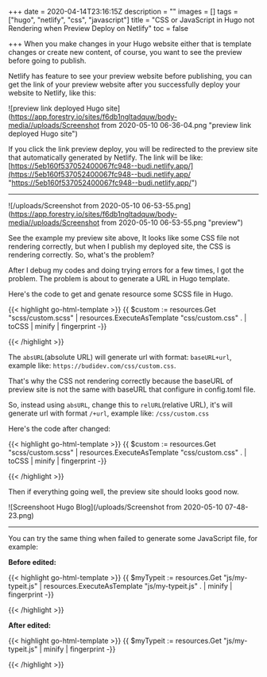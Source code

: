 +++
date = 2020-04-14T23:16:15Z
description = ""
images = []
tags = ["hugo", "netlify", "css", "javascript"]
title = "CSS or JavaScript in Hugo not Rendering when Preview Deploy on Netlify"
toc = false

+++
When you make changes in your Hugo website either that is template changes or create new content, of course, you want to see the preview before going to publish.

Netlify has feature to see your preview website before publishing, you can get the link of your preview website after you successfully deploy your website to Netlify, like this:

![preview link deployed Hugo site](https://app.forestry.io/sites/f6db1ngltadquw/body-media//uploads/Screenshot from 2020-05-10 06-36-04.png "preview link deployed Hugo site")

If you click the link preview deploy, you will be redirected to the preview site that automatically generated by Netlify. The link will be like: [https://5eb160f537052400067fc948--budi.netlify.app/](https://5eb160f537052400067fc948--budi.netlify.app/ "https://5eb160f537052400067fc948--budi.netlify.app/")

---

![/uploads/Screenshot from 2020-05-10 06-53-55.png](https://app.forestry.io/sites/f6db1ngltadquw/body-media//uploads/Screenshot from 2020-05-10 06-53-55.png "preview")

See the example my preview site above, It looks like some CSS file not rendering correctly, but when I publish my deployed site, the CSS is rendering correctly. So, what's the problem?

After I debug my codes and doing trying errors for a few times, I got the problem. The problem is about to generate a URL in Hugo template.

Here's the code to get and genate resource some SCSS file in Hugo.

{{< highlight go-html-template >}}
{{ $custom := resources.Get "scss/custom.scss" | resources.ExecuteAsTemplate "css/custom.css" . | toCSS | minify | fingerprint -}}
<link rel="stylesheet" href="{{ $custom.Permalink | absURL  }}" {{ printf "integrity=%q" $custom.Data.Integrity | safeHTMLAttr }} crossorigin="anonymous">
{{< /highlight >}}

The `absURL`(absolute URL) will generate url with format: `baseURL+url`, example like: `https://budidev.com/css/custom.css`.

That's why the CSS not rendering correctly because the baseURL of preview site is not the same with baseURL that configure in config.toml file.

So, instead using `absURL`, change this to `relURL`(relative URL), it's will generate url with format `/+url`, example like: `/css/custom.css`

Here's the code after changed:

{{< highlight go-html-template >}}
{{ $custom := resources.Get "scss/custom.scss" | resources.ExecuteAsTemplate "css/custom.css" . | toCSS | minify | fingerprint -}}
<link rel="stylesheet" href="{{ $custom.Permalink | relURL  }}" {{ printf "integrity=%q" $custom.Data.Integrity | safeHTMLAttr }} crossorigin="anonymous">
{{< /highlight >}}

Then if everything going well, the preview site should looks good now.

![Screenshoot Hugo Blog](/uploads/Screenshot from 2020-05-10 07-48-23.png)

---

You can try the same thing when failed to generate some JavaScript file, for example:

**Before edited:**

{{< highlight go-html-template >}}
{{ $myTypeit := resources.Get "js/my-typeit.js" | resources.ExecuteAsTemplate "js/my-typeit.js" . | minify | fingerprint -}}
<script src="{{ $myTypeit.Permalink }}" {{ printf "integrity=%q" $myTypeit.Data.Integrity | safeHTMLAttr }} crossorigin="anonymous"></script>
{{< /highlight >}}

**After edited:**

{{< highlight go-html-template >}}
{{ $myTypeit := resources.Get "js/my-typeit.js" | minify | fingerprint -}}
<script src="{{ $myTypeit.Permalink | relURL }}" {{ printf "integrity=%q" $myTypeit.Data.Integrity | safeHTMLAttr }} crossorigin="anonymous"></script>
{{< /highlight >}}
